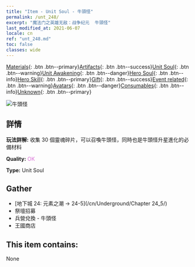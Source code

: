```yaml
---
title: "Item - Unit Soul - 牛頭怪"
permalink: /unt_248/
excerpt: "魔法门之英雄无敌：战争纪元  牛頭怪"
last_modified_at: 2021-06-07
locale: cn
ref: "unt_248.md"
toc: false
classes: wide
---
```

 [Materials](/ItemsCN/){: .btn .btn--primary}[Artifacts](/ItemsCN/Artifacts/){: .btn .btn--success}[Unit Soul](/ItemsCN/UnitSoul/){: .btn .btn--warning}[Unit Awakening](/ItemsCN/UnitAwakening/){: .btn .btn--danger}[Hero Soul](/ItemsCN/HeroSoul/){: .btn .btn--info}[Hero Skill](/ItemsCN/HeroSkill/){: .btn .btn--primary}[Gift](/ItemsCN/Gift/){: .btn .btn--success}[Event related](/ItemsCN/Events/){: .btn .btn--warning}[Avatars](/ItemsCN/Avatars/){: .btn .btn--danger}[Consumables](/ItemsCN/Consumables/){: .btn .btn--info}[Unknown](/ItemsCN/Unknown/){: .btn .btn--primary}

 ![牛頭怪](/images/u/ti_niutouguai.jpg)

## 詳情
 **玩法詳解:** 收集 30 個靈魂碎片，可以召喚牛頭怪，同時也是牛頭怪升星進化的必備材料

 **Quality:** <span style="color: #DA70D6">OK</span>

 **Type:** Unit Soul

## Gather

*    [地下城 24: 元素之潮 -> 24-5](/cn/Underground/Chapter 24_5/) 
*    祭壇招募 
*    兵營兌換 - 牛頭怪 
*    王國商店 

## This item contains:

  None


